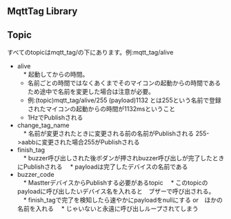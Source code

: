 ## MqttTag Library

## Topic  
すべてのtopicはmqtt_tag/の下にあります。例:mqtt_tag/alive
* alive  
　* 起動してからの時間。
  * 名前ごとの時間ではなくあくまでそのマイコンの起動からの時間であるため途中で名前を変更した場合は注意が必要。
  * 例:(topic)mqtt_tag/alive/255 (payload)1132 とは255という名前で登録されたマイコンの起動からの時間が1132msということ
  * 1HzでPublishされる
* change_tag_name  
　* 名前が変更されたときに変更される前の名前がPublishされる 255->aabbに変更された場合255がPublishされる
* finish_tag  
　* buzzer呼び出しされた後ボダンが押されbuzzer呼び出しが完了したときにPublishされる
　* payloadは完了したデバイスの名前である 
* buzzer_code  
　* MastterデバイスからPublishする必要があるtopic
　* このtopicのpayloadに呼び出したいデバイス名を入れると　ブザーで呼び出される。
　* finish_tagで完了を検知したら速やかにpayloadをnullにする or　ほかの名前を入れる
　* じゃいないと永遠に呼び出しループされてしまう
